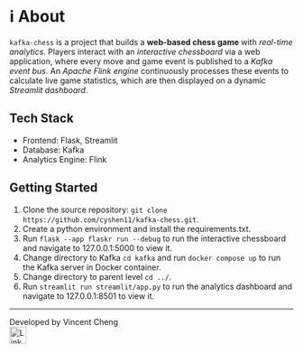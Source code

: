 # ℹ️ About

`kafka-chess` is a project that builds a **web-based chess game** with _real-time analytics_. Players interact with an _interactive chessboard_ via a web application, where every move and game event is published to a _Kafka event bus_. An _Apache Flink engine_ continuously processes these events to calculate live game statistics, which are then displayed on a dynamic _Streamlit dashboard_.

## Tech Stack

- Frontend: Flask, Streamlit
- Database: Kafka
- Analytics Engine: Flink

## Getting Started

1. Clone the source repository: `git clone https://github.com/cyshen11/kafka-chess.git`.
2. Create a python environment and install the requirements.txt.
3. Run `flask --app flaskr run --debug` to run the interactive chessboard and navigate to 127.0.0.1:5000 to view it.
4. Change directory to Kafka `cd kafka` and run `docker compose up` to run the Kafka server in Docker container.
5. Change directory to parent level `cd ../`.
6. Run `streamlit run streamlit/app.py` to run the analytics dashboard and navigate to 127.0.0.1:8501 to view it.

---

Developed by Vincent Cheng  
<a href="https://www.linkedin.com/in/yun-sheng-cheng-86094a143/" target="_blank">
<img src="https://cdn-icons-png.flaticon.com/512/174/174857.png" alt="LinkedIn" style="height:30px; width:30px;filter: grayscale(100%);">
</a>
